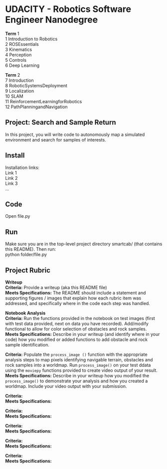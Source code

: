 # UDACITY - Robotics Software Engineer Nanodegree

**Term** 1 <br>
1 Introduction​ ​to​ ​Robotics <br>
2 ROS​ ​Essentials <br>
3 Kinematics <br>
4 Perception <br>
5 Controls <br>
6 Deep Learning <br>

**Term** 2 <br>
7 Introduction <br>
8 Robotic​Systems​Deployment <br>
9 Localization <br>
10 SLAM <br>
11 Reinforcement​Learning​for​Robotics <br>
12 Path​Planning​and​Navigation

## Project:  Search and Sample Return
In this project, you will write code to autonomously map a simulated environment and search for samples of interests.

## Install
Installation links: <br>
Link 1 <br>
Link 2 <br>
Link 3 <br>
...

## Code
Open file.py

## Run
Make sure you are in the top-level project directory smartcab/ (that contains this README). Then run: <br>
python folder/file.py <br>

## Project Rubric

**Writeup** <br>
**Criteria:** Provide a writeup (aka this README file) <br>
**Meets Specifications:**  The README should include a statement and supporting figures / images that explain how each rubric item was addressed, and specifically where in the code each step was handled.

**Notebook Analysis**<br>
**Criteria:** Run the functions provided in the notebook on test images (first with test data provided, next on data you have recorded).  Add/modify functional to allow for color selection of obstacles and rock samples.<br>
**Meets Specifications:** Describe in your writeup (and identify where in your code) how you modified or added functions to add obstacle and rock sample identification.

**Criteria:** Populate the `process_image ()` function with the appropriate analysis steps to map pixels identifying navigable terrain, obstacles and rock samples into a worldmap.  Run `process_image()` on your test ddata using the `moviepy` functions provided to create video output of your result.<br>
**Meets Specifications:** Describe in your writeup how you modified the `process_image()` to demonstrate your analysis and how you created a worldmap.  Include your video output with your submission.

**Criteria:** <br>
**Meets Specifications:**

**Criteria:** <br>
**Meets Specifications:**

**Criteria:** <br>
**Meets Specifications:**

**Criteria:** <br>
**Meets Specifications:**

**Criteria:** <br>
**Meets Specifications:**







